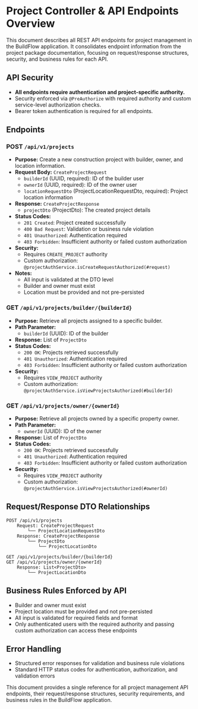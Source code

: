 # Project Controller & API Endpoints Overview

This document describes all REST API endpoints for project management in the BuildFlow application. It consolidates endpoint information from the project package documentation, focusing on request/response structures, security, and business rules for each API.

## API Security
- **All endpoints require authentication and project-specific authority.**
- Security enforced via `@PreAuthorize` with required authority and custom service-level authorization checks.
- Bearer token authentication is required for all endpoints.

## Endpoints

### POST `/api/v1/projects`
- **Purpose:** Create a new construction project with builder, owner, and location information.
- **Request Body:** `CreateProjectRequest`
    - `builderId` (UUID, required): ID of the builder user
    - `ownerId` (UUID, required): ID of the owner user
    - `locationRequestDto` (ProjectLocationRequestDto, required): Project location information
- **Response:** `CreateProjectResponse`
    - `projectDto` (ProjectDto): The created project details
- **Status Codes:**
    - `201 Created`: Project created successfully
    - `400 Bad Request`: Validation or business rule violation
    - `401 Unauthorized`: Authentication required
    - `403 Forbidden`: Insufficient authority or failed custom authorization
- **Security:**
    - Requires `CREATE_PROJECT` authority
    - Custom authorization: `@projectAuthService.isCreateRequestAuthorized(#request)`
- **Notes:**
    - All input is validated at the DTO level
    - Builder and owner must exist
    - Location must be provided and not pre-persisted

### GET `/api/v1/projects/builder/{builderId}`
- **Purpose:** Retrieve all projects assigned to a specific builder.
- **Path Parameter:**
    - `builderId` (UUID): ID of the builder
- **Response:** List of `ProjectDto`
- **Status Codes:**
    - `200 OK`: Projects retrieved successfully
    - `401 Unauthorized`: Authentication required
    - `403 Forbidden`: Insufficient authority or failed custom authorization
- **Security:**
    - Requires `VIEW_PROJECT` authority
    - Custom authorization: `@projectAuthService.isViewProjectsAuthorized(#builderId)`

### GET `/api/v1/projects/owner/{ownerId}`
- **Purpose:** Retrieve all projects owned by a specific property owner.
- **Path Parameter:**
    - `ownerId` (UUID): ID of the owner
- **Response:** List of `ProjectDto`
- **Status Codes:**
    - `200 OK`: Projects retrieved successfully
    - `401 Unauthorized`: Authentication required
    - `403 Forbidden`: Insufficient authority or failed custom authorization
- **Security:**
    - Requires `VIEW_PROJECT` authority
    - Custom authorization: `@projectAuthService.isViewProjectsAuthorized(#ownerId)`

## Request/Response DTO Relationships

```
POST /api/v1/projects
    Request: CreateProjectRequest
        └── ProjectLocationRequestDto
    Response: CreateProjectResponse
        └── ProjectDto
            └── ProjectLocationDto

GET /api/v1/projects/builder/{builderId}
GET /api/v1/projects/owner/{ownerId}
    Response: List<ProjectDto>
        └── ProjectLocationDto
```

## Business Rules Enforced by API
- Builder and owner must exist
- Project location must be provided and not pre-persisted
- All input is validated for required fields and format
- Only authenticated users with the required authority and passing custom authorization can access these endpoints

## Error Handling
- Structured error responses for validation and business rule violations
- Standard HTTP status codes for authentication, authorization, and validation errors

This document provides a single reference for all project management API endpoints, their request/response structures, security requirements, and business rules in the BuildFlow application.


